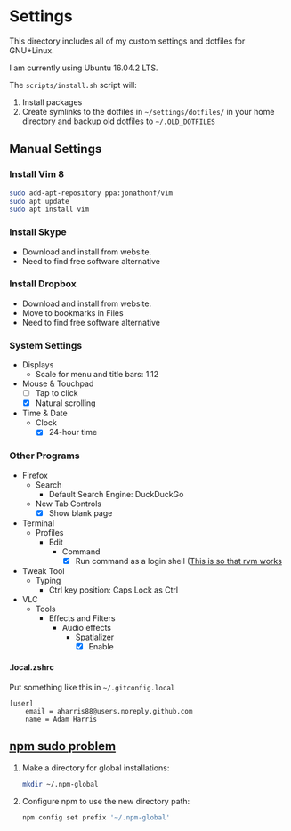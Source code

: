 # Settings

This directory includes all of my custom settings and dotfiles for GNU+Linux.

I am currently using Ubuntu 16.04.2 LTS.

The `scripts/install.sh` script will:

1. Install packages
1. Create symlinks to the dotfiles in `~/settings/dotfiles/` in your home directory and backup old dotfiles to `~/.OLD_DOTFILES`

## Manual Settings

### Install Vim 8

```bash
sudo add-apt-repository ppa:jonathonf/vim
sudo apt update
sudo apt install vim
```

### Install Skype

- Download and install from website.
- Need to find free software alternative

### Install Dropbox

- Download and install from website.
- Move to bookmarks in Files
- Need to find free software alternative

### System Settings

- Displays
  - Scale for menu and title bars: 1.12
- Mouse & Touchpad
  - [ ] Tap to click
  - [x] Natural scrolling
- Time & Date
  - Clock
    - [x] 24-hour time

### Other Programs

- Firefox
  - Search
    - Default Search Engine: DuckDuckGo
  - New Tab Controls
    - [x] Show blank page
- Terminal
  - Profiles
    - Edit
      - Command
        - [x] Run command as a login shell ([This is so that rvm works](https://github.com/rvm/ubuntu_rvm)
- Tweak Tool
  - Typing
    - Ctrl key position: Caps Lock as Ctrl
- VLC
  - Tools
    - Effects and Filters
      - Audio effects
        - Spatializer
          - [x] Enable

#### .local.zshrc

Put something like this in `~/.gitconfig.local`

```
[user]
	email = aharris88@users.noreply.github.com
	name = Adam Harris
```

## [npm sudo problem](https://docs.npmjs.com/getting-started/fixing-npm-permissions)

1. Make a directory for global installations:

    ```bash
    mkdir ~/.npm-global
    ```

1. Configure npm to use the new directory path:

    ```bash
    npm config set prefix '~/.npm-global'
    ```
